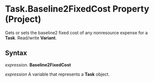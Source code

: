
# Task.Baseline2FixedCost Property (Project)

Gets or sets the baseline2 fixed cost of any nonresource expense for a  **Task**. Read/write **Variant**.


## Syntax

 _expression_. **Baseline2FixedCost**

 _expression_ A variable that represents a **Task** object.

